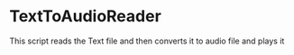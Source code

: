 # TextToAudioReader
This script reads the Text file and then converts it to audio file and plays it
